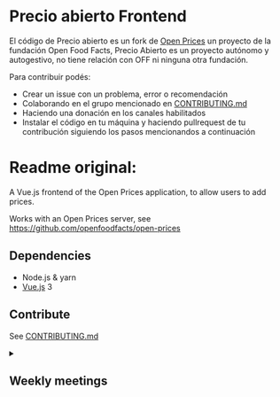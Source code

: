 # Precio abierto Frontend

El código de Precio abierto es un fork de [Open Prices](https://github.com/openfoodfacts/open-prices-frontend) un proyecto de la fundación Open Food Facts, Precio Abierto es un proyecto autónomo y autogestivo, no tiene relación con OFF ni ninguna otra fundación.

Para contribuir podés:
* Crear un issue con un problema, error o recomendación 
* Colaborando en el grupo mencionado en [CONTRIBUTING.md](https://github.com/precioabierto/open-prices-frontend/blob/master/CONTRIBUTING.md)
* Haciendo una donación en los canales habilitados
* Instalar el código en tu máquina y haciendo pullrequest de tu contribución siguiendo los pasos mencionandos a continuación 


# Readme original:

A Vue.js frontend of the Open Prices application, to allow users to add prices.

Works with an Open Prices server, see https://github.com/openfoodfacts/open-prices

## Dependencies

- Node.js & yarn
- [Vue.js](https://vuejs.org) 3

## Contribute

See [CONTRIBUTING.md](https://github.com/openfoodfacts/open-prices-frontend/blob/master/CONTRIBUTING.md)

<details><summary><h2>Weekly meetings</h2></summary>
* see https://github.com/openfoodfacts/open-prices#weekly-meetings
</details>
